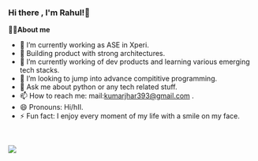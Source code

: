 
### Hi there , I'm Rahul!👋

<strong>👨‍💻About me</strong>   

- 🔭 I’m currently working as ASE in Xperi.
- 🔭 Building product with strong architectures.
- 🌱 I’m currently working of dev products and learning various emerging tech stacks.
- 👯 I’m looking to jump into advance compititive programming.
- 💬 Ask me about python or any tech related stuff.
- 📫 How to reach me: mail:kumarjhar393@gmail.com .
- 😄 Pronouns: Hi/hII.
- ⚡ Fun fact: I enjoy every moment of my life with a smile on my face.
<br>

<!---<img src="https://github-readme-stats.vercel.app/api?username=rahuljha393&theme=algolia&show_icons=true"></img> --->
[![](https://visitcount.itsvg.in/api?id=rahulJha393&label=Profile%20Views&color=0&icon=5&pretty=true)](https://visitcount.itsvg.in)


